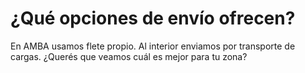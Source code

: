 # ¿Qué opciones de envío ofrecen?

En AMBA usamos flete propio. Al interior enviamos por transporte de cargas. ¿Querés que veamos cuál es mejor para tu zona?

